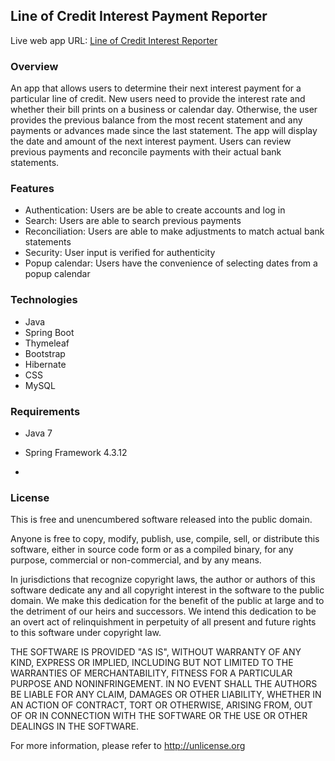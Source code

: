 ## Line of Credit Interest Payment Reporter

 Live web app URL: [Line of Credit Interest Reporter](https://github.com/abbottn/loc-interest-reporter/)

### Overview
An app that allows users to determine their next interest payment for a particular line of credit.  New users need to
provide the interest rate and whether their bill prints on a business or calendar day.  Otherwise, the user provides
the previous balance from the most recent statement and any payments or advances made since the last statement.  The app will
display the date and amount of the next interest payment.  Users can review previous payments and reconcile payments
with their actual bank statements.


### Features
* Authentication: Users are be able to create accounts and log in
* Search: Users are able to search previous payments
* Reconciliation: Users are able to make adjustments to match actual bank statements
* Security: User input is verified for authenticity
* Popup calendar: Users have the convenience of selecting dates from a popup calendar


### Technologies
* Java
* Spring Boot
* Thymeleaf
* Bootstrap
* Hibernate
* CSS
* MySQL

### Requirements
* Java 7
* Spring Framework 4.3.12

* 
### License
This is free and unencumbered software released into the public domain.

Anyone is free to copy, modify, publish, use, compile, sell, or
distribute this software, either in source code form or as a compiled
binary, for any purpose, commercial or non-commercial, and by any
means.

In jurisdictions that recognize copyright laws, the author or authors
of this software dedicate any and all copyright interest in the
software to the public domain. We make this dedication for the benefit
of the public at large and to the detriment of our heirs and
successors. We intend this dedication to be an overt act of
relinquishment in perpetuity of all present and future rights to this
software under copyright law.

THE SOFTWARE IS PROVIDED "AS IS", WITHOUT WARRANTY OF ANY KIND,
EXPRESS OR IMPLIED, INCLUDING BUT NOT LIMITED TO THE WARRANTIES OF
MERCHANTABILITY, FITNESS FOR A PARTICULAR PURPOSE AND NONINFRINGEMENT.
IN NO EVENT SHALL THE AUTHORS BE LIABLE FOR ANY CLAIM, DAMAGES OR
OTHER LIABILITY, WHETHER IN AN ACTION OF CONTRACT, TORT OR OTHERWISE,
ARISING FROM, OUT OF OR IN CONNECTION WITH THE SOFTWARE OR THE USE OR
OTHER DEALINGS IN THE SOFTWARE.

For more information, please refer to <http://unlicense.org>
